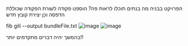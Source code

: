 הפרויקט בבניה
מה בנתים תוכלו לראות פה?
הוספנו פקודה לשורת הפקודה שכוללת הדפסה וכן יצירת קובץ חדש

fib gili --output bundleFile.txt
![image](https://github.com/user-attachments/assets/0a5b4289-4d8f-4093-b480-79dd26ed25aa)
![image](https://github.com/user-attachments/assets/e4a8e206-50ed-4bd7-a589-9e793c3dc68c)

בהמשך יהיה דברים מתקדמים יותר!!
